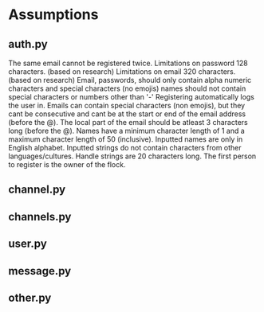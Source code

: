 # Assumptions
## auth.py

The same email cannot be registered twice.
Limitations on password 128 characters. (based on research)
Limitations on email 320 characters. (based on research)
Email, passwords, should only contain alpha numeric characters and special characters (no emojis)
names should not contain special characters or numbers other than '-'
Registering automatically logs the user in.
Emails can contain special characters (non emojis), but they cant be consecutive and cant be at
the start or end of the email address (before the @).
The local part of the email should be atleast 3 characters long (before the @).
Names have a minimum character length of 1 and a maximum character length of 50 (inclusive).
Inputted names are only in English alphabet.
Inputted strings do not contain characters from other languages/cultures.
Handle strings are 20 characters long.
The first person to register is the owner of the flock.


## channel.py



## channels.py



## user.py



## message.py



## other.py



